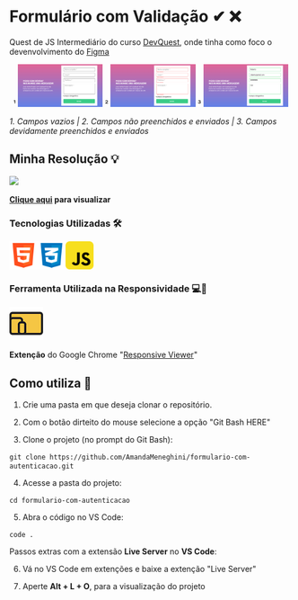 # Formulário com Validação ✔ ❌

Quest de JS Intermediário do curso [DevQuest](https://devemdobro.com), onde tinha como foco o devenvolvimento do [Figma](https://www.figma.com/file/zBKnYG9UNdUiIr8ClQTWSG/DESAFIO---HTML%2FCSS%2FJS-INTERMEDIÁRIO?type=design&node-id=3-2&mode=design&t=BhLK0ne5IDKQx4HZ-0)


<div style="text-align: center;">
    ¹ <img src="./src/images/readme/design/normalInputs.png" style="width: 30%"> 
    ² <img src="./src/images/readme/design/wrongAllInputs.png" style="width: 30%"> 
    ³ <img src="./src/images/readme/design/verifyAllInputs.png" style="width: 30%"> 
</div>

_1. Campos vazios | 2. Campos não preenchidos  e enviados | 3. Campos devidamente preenchidos e enviados_
## Minha Resolução 💡

<img src="./src/images/readme/demo/formWithValidation.gif">

**[Clique aqui](https://amandameneghini.github.io/formulario-com-autenticacao/) para visualizar**

### Tecnologias Utilizadas 🛠

<div style="display: flex;">
    <img src="./src/images/readme/icons/logo-html-5-1536.png" style="width: 50px">
    <img src="./src/images/readme/icons/logo-css-3-2048.png" style="width: 50px">
    <img src="./src/images/readme/icons/javascript_icon_130900.png" style="width: 50px">
</div>

### Ferramenta Utilizada na Responsividade 💻📱 

<img src="./src/images/readme/icons/responsive viewer.png">
<br>

**Extenção** do Google Chrome "[Responsive Viewer](https://chromewebstore.google.com/detail/responsive-viewer/inmopeiepgfljkpkidclfgbgbmfcennb)" 

## Como utiliza 🤔

1. Crie uma pasta em que deseja clonar o repositório.

2. Com o botão dirteito do mouse selecione a opção "Git Bash HERE"

3. Clone o projeto (no prompt do Git Bash):

```
git clone https://github.com/AmandaMeneghini/formulario-com-autenticacao.git
```

4. Acesse a pasta do projeto:

```
cd formulario-com-autenticacao
```

5. Abra o código no VS Code:

```
code .
```

Passos extras com a extensão **Live Server** no **VS Code**:

6. Vá no VS Code em extenções e baixe a extenção "Live Server"

7. Aperte **Alt + L + O**, para a visualização do projeto
